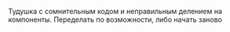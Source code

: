 Тудушка с сомнительным кодом и неправильным делением на компоненты. Переделать по возможности, либо начать заново
